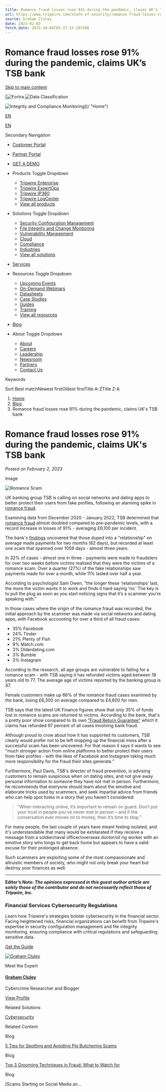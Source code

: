 ```yaml
---
title: Romance fraud losses rose 91% during the pandemic, claims UK’s TSB bank
url: https://www.tripwire.com/state-of-security/romance-fraud-losses-rose-91-during-pandemic-claims-uks-tsb-bank
source: Graham Cluley
date: 2023-02-03
fetch_date: 2025-10-04T05:37:15.207206
---
```


# Romance fraud losses rose 91% during the pandemic, claims UK’s TSB bank

[Skip to main content](#main-content)

[![Fortra](https://static.fortra.com/fortra-global-assets/fortra-logo-full.svg?l=347287115)
![Data Classification](https://static.fortra.com/fortra-global-assets/fortra-logo-small.svg?l=2055068465)

![Integrity and Compliance Monitoring](/themes/custom/tripwire/images/fta-integrity-and-compliance-monitoring-light.svg)](/ "Home")

[EN](/state-of-security/romance-fraud-losses-rose-91-during-pandemic-claims-uks-tsb-bank)

[EN](/state-of-security/romance-fraud-losses-rose-91-during-pandemic-claims-uks-tsb-bank)

Secondary Navigation

* [Customer Portal](https://customers.tripwire.com/customers)
* [Partner Portal](https://partners.tripwire.com/partners/)
* [GET A DEMO](/demo)

* Products
  Toggle Dropdown
  + [Tripwire Enterprise](/products/tripwire-enterprise)
  + [Tripwire ExpertOps](/products/tripwire-expertops)
  + [Tripwire IP360](/products/tripwire-ip360)
  + [Tripwire LogCenter](/products/tripwire-logcenter)
  + [View all products](/products)
* Solutions
  Toggle Dropdown
  + [Security Configuration Management](/solutions/security-configuration-management)
  + [File Integrity and Change Monitoring](/solutions/file-integrity-and-change-monitoring)
  + [Vulnerability Management](/solutions/vulnerability-and-risk-management)
  + [Cloud](/solutions/cloud-cybersecurity)
  + [Compliance](/solutions/compliance)
  + [Industries](/industries)
  + [View all solutions](/solutions)
* [Services](/services)
* Resources
  Toggle Dropdown
  + [Upcoming Events](/resources?f%5B0%5D=type%3A1333&f%5B1%5D=type%3A1340&f%5B2%5D=type%3A1341)
  + [On-Demand Webinars](/resources?f%5B1%5D=type%3A1339&f%5B2%5D=type%3A1342)
  + [Datasheets](/resources?f%5B0%5D=type%3A1335)
  + [Case Studies](/resources?f%5B0%5D=type%3A1334)
  + [Guides](/resources?f%5B0%5D=type%3A1337)
  + [Training](/services/training)
  + [View all resources](/resources)
* [Blog](/state-of-security)
* About
  Toggle Dropdown
  + [About](/about)
  + [Careers](https://www.fortra.com/about/careers)
  + [Leadership](https://www.fortra.com/about/our-leadership-team)
  + [Newsroom](https://www.fortra.com/about/newsroom)
  + [Partners](/about/partner)
  + [Contact Us](/contact-us)

Keywords

Sort
Best matchNewest firstOldest firstTitle A-ZTitle Z-A

1. [Home](/)
2. [Blog](/state-of-security)
3. Romance fraud losses rose 91% during the pandemic, claims UK's TSB bank

# Romance fraud losses rose 91% during the pandemic, claims UK's TSB bank

*Posted on February 2, 2023*

Image

![Romance Scam](/sites/default/files/2023-02/romance-scam.jpg)

UK banking group TSB is calling on social networks and dating apps to better protect their users from fake profiles, following an alarming spike in [romance fraud](/state-of-security/tips-for-spotting-and-avoiding-pig-butchering-scams "5 tips for spotting and avoiding Pig butchering scams").

Examining data from December 2020 - January 2022, TSB determined that [romance fraud](/state-of-security/jail-for-prolific-romance-fraudster-who-fleeced-besotted-lonely-hearts "Jail for prolific romance fraudster who fleeced besotted lonely hearts") almost doubled compared to pre-pandemic levels, with a record increase in losses of 91% - averaging £6,100 per incident.

The bank's [findings](https://www.tsb.co.uk/news-releases/tsb-reveals-alarming-details-of-romance-fraud/ "Link to TSB press release") uncovered that those duped into a "relationship" on average made payments for two months (62 days), but recorded at least one scam that spanned over 1059 days - almost three years.

In 32% of cases - almost one in three - payments were made to fraudsters for over two weeks before victims realised that they were the victims of a romance scam. Over a quarter (27%) of the fake relationships saw payments made for over a month, while 11% lasted over half a year.

According to psychologist Sam Owen, "the longer these ‘relationships’ last, the more the victim wants it to work and finds it hard saying ‘no.’ The key is to pull the plug as soon as you start noticing signs that it’s a scammer you’re speaking with.”

In those cases where the origin of the romance fraud was recorded, the initial approach by the scammer was made via social networks and dating apps, with Facebook accounting for over a third of all fraud cases:

* 35% Facebook
* 24% Tinder
* 21% Plenty of Fish
* 9% Match.com
* 3% Olderdating.com
* 3% Bumble
* 3% Instagram

According to the research, all age groups are vulnerable to falling for a romance scam - with TSB saying it has refunded victims aged between 18 years old to 77. The average age of victims reported by the banking group is 47.

Female customers make up 66% of the romance fraud cases examined by the bank, losing £6,300 on average compared to £4,600 for men.

TSB says that the latest UK Finance figures show that only 35% of funds lost in romance scams are returned to victims. According to the bank, that's a pretty poor show compared to its own ["Fraud Return Guarantee"](https://www.tsb.co.uk/fraud-prevention-centre/fraud-refund-guarantee/ "Link to TSB fraud return guarantee") which it claims has refunded 97 percent of all cases involving bank fraud.

Although proud to crow about how it has supported its customers, TSB clearly would prefer not to be left mopping up the financial mess after a successful scam has been uncovered. For that reason it says it wants to see "much stronger action from online platforms to better protect their users from fake profiles - with the likes of Facebook and Instagram taking much more responsibility for the fraud their sites generate."

Furthermore, Paul Davis, TSB's director of fraud prevention, is advising customers to remain suspicious when on dating sites, and not give away personal information to someone they have not met in person. Furthermore, he recommends that everyone should learn about the emotive and elaborate tricks used by scammers, and seek impartial advice from friends who can help spot holes in a story that you haven't considered:

> "When interacting online, it’s important to remain on guard. Don’t put your trust in people you’ve never met in person – and if the conversation ever moves on to money, then it’s time to stop."

For many people, the last couple of years have meant feeling isolated, and it's understandable that many would be exhilarated if they receive a message from a soldier/naval officer/overseas doctor/oil rig worker with an emotive story who longs to get back home but appears to have a valid excuse for their prolonged absence.

Such scammers are exploiting some of the most compassionate and altruistic members of society, who might not only break your heart but destroy your finances as well.

---

**Editor’s Note: *The opinions expressed in this guest author article are solely those of the contributor and do not necessarily reflect those of Tripwire, Inc.***

### Financial Services Cybersecurity Regulations

Learn how Tripwire's strategies bolster cybersecurity in the financial sector. Facing heightened risks, financial organizations can benefit from Tripwire's expertise in security configuration management and file integrity monitoring, ensuring compliance with critical regulations and safeguarding sensitive data.

[Get the Guide](/resources/guides/financial-services-cybersecurity-regulations)

[![Graham Cluley](/sites/default/files/styles/thumbnail/public/2022-10/graham-cluley_profile_pic.jpg?itok=ffTH8VnN)](/profile/graham-cluley)

Meet the Expert

#### [Graham Cluley](/profile/graham-cluley)

Cybercrime Researcher and Blogger

[View Profile](/profile/graham-cluley)

Related Solutions

[Cybersecurity](/resources?f%5B0%5D=topic%3A2275)

Related Content

Blog

[5 Tips for Spotting and Avoiding Pig Butchering Scams](/state-of-security/tips-for-spotting-and-avoiding-pig-butchering-scams)

Blog

[Top 3 Grooming Techniques in Fraud: What to Watch for](/state-of-security/top-grooming-techniques-in-fraud-what-to-watch-for-and-how-they-work)

Blog

[Scams Starting on Social Media an...
